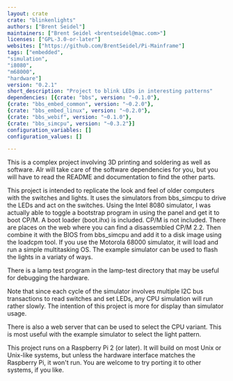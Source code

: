 ```yaml
---
layout: crate
crate: "blinkenlights"
authors: ["Brent Seidel"]
maintainers: ["Brent Seidel <brentseidel@mac.com>"]
licenses: ["GPL-3.0-or-later"]
websites: ["https://github.com/BrentSeidel/Pi-Mainframe"]
tags: ["embedded",
"simulation",
"i8080",
"m68000",
"hardware"]
version: "0.2.1"
short_description: "Project to blink LEDs in interesting patterns"
dependencies: [{crate: "bbs", version: "~0.1.0"},
{crate: "bbs_embed_common", version: "~0.2.0"},
{crate: "bbs_embed_linux", version: "~0.2.0"},
{crate: "bbs_webif", version: "~0.1.0"},
{crate: "bbs_simcpu", version: "~0.3.2"}]
configuration_variables: []
configuration_values: []

---
```

This is a complex project involving 3D printing and soldering as well as
software.  Alr will take care of the software dependencies for you, but
you will have to read the README and documentation to find the other parts.

This project is intended to replicate the look and feel of older computers
with the switches and lights.  It uses the simulators from bbs_simcpu to
drive the LEDs and act on the switches.  Using the Intel 8080 simulator,
I was actually able to toggle a bootstrap program in using the panel and
get it to boot CP/M.  A boot loader (boot.ihx) is included.  CP/M is not
included.  There are places on the web where you can find a disassembled
CP/M 2.2.  Then combine it with the BIOS from bbs_simcpu and add it to a
disk image using the loadcpm tool.  If you use the Motorola 68000 simulator,
it will load and run a simple multitasking OS.  The example simulator can
be used to flash the lights in a variaty of ways.

There is a lamp test program in the lamp-test directory that may be useful
for debugging the hardware.

Note that since each cycle of the simulator involves multiple I2C bus
transactions to read switches and set LEDs, any CPU simulation will run
rather slowly.  The intention of this project is more for display than
simulator usage.

There is also a web server that can be used to select the CPU variant.
This is most useful with the example simulator to select the light pattern.

This project runs on a Raspberry Pi 2 (or later).  It will build on most
Unix or Unix-like systems, but unless the hardware interface matches the
Raspberry Pi, it won't run.  You are welcome to try porting it to other
systems, if you like.


